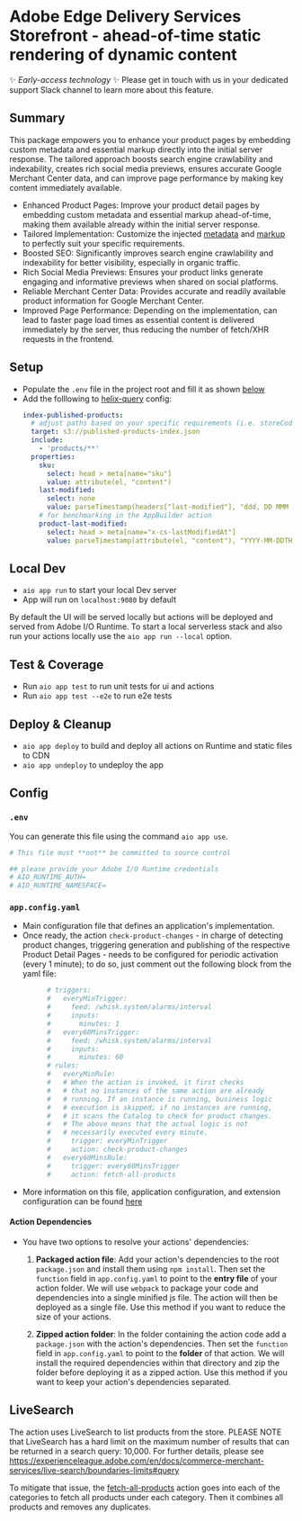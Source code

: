 # Adobe Edge Delivery Services Storefront - ahead-of-time static rendering of dynamic content

:sparkles: _Early-access technology_ :sparkles: Please get in touch with us in your dedicated support Slack channel to learn more about this feature.

## Summary

This package empowers you to enhance your product pages by embedding custom metadata and essential markup directly into the initial server response.
The tailored approach boosts search engine crawlability and indexability, creates rich social media previews, ensures accurate Google Merchant Center data, and can improve page performance by making key content immediately available.

- Enhanced Product Pages: Improve your product detail pages by embedding custom metadata and essential markup ahead-of-time, making them available already within the initial server response.
- Tailored Implementation: Customize the injected [metadata](/actions/pdp-renderer/ldJson.js) and [markup](/actions/pdp-renderer/templates) to perfectly suit your specific requirements.
- Boosted SEO: Significantly improves search engine crawlability and indexability for better visibility, especially in organic traffic.
- Rich Social Media Previews: Ensures your product links generate engaging and informative previews when shared on social platforms.
- Reliable Merchant Center Data: Provides accurate and readily available product information for Google Merchant Center.
- Improved Page Performance: Depending on the implementation, can lead to faster page load times as essential content is delivered immediately by the server, thus reducing the number of fetch/XHR requests in the frontend.

## Setup

- Populate the `.env` file in the project root and fill it as shown [below](#env)
- Add the folllowing to [helix-query](https://www.aem.live/docs/admin.html#schema/IndexConfig) config:
  ```yaml
  index-published-products:
    # adjust paths based on your specific requirements (i.e. storeCode, routes, ...)
    target: s3://published-products-index.json
    include:
      - 'products/**'
    properties:
      sku:
        select: head > meta[name="sku"]
        value: attribute(el, "content")
      last-modified:
        select: none
        value: parseTimestamp(headers["last-modified"], "ddd, DD MMM YYYY hh:mm:ss GMT")
      # for benchmarking in the AppBuilder action
      product-last-modified:
        select: head > meta[name="x-cs-lastModifiedAt"]
        value: parseTimestamp(attribute(el, "content"), "YYYY-MM-DDTHH:mm:ss.SSSZ")
  ```

## Local Dev

- `aio app run` to start your local Dev server
- App will run on `localhost:9080` by default

By default the UI will be served locally but actions will be deployed and served from Adobe I/O Runtime. To start a
local serverless stack and also run your actions locally use the `aio app run --local` option.

## Test & Coverage

- Run `aio app test` to run unit tests for ui and actions
- Run `aio app test --e2e` to run e2e tests

## Deploy & Cleanup

- `aio app deploy` to build and deploy all actions on Runtime and static files to CDN
- `aio app undeploy` to undeploy the app

## Config

### `.env`

You can generate this file using the command `aio app use`. 

```bash
# This file must **not** be committed to source control

## please provide your Adobe I/O Runtime credentials
# AIO_RUNTIME_AUTH=
# AIO_RUNTIME_NAMESPACE=
```

### `app.config.yaml`

- Main configuration file that defines an application's implementation. 
- Once ready, the action `check-product-changes` - in charge of detecting product changes, triggering generation and publishing of the respective Product Detail Pages - needs to be configured for periodic activation (every 1 minute); to do so, just comment out the following block from the yaml file:
  ```yaml
        # triggers:
        #   everyMinTrigger:
        #     feed: /whisk.system/alarms/interval
        #     inputs:
        #       minutes: 1
        #   every60MinsTrigger:
        #     feed: /whisk.system/alarms/interval
        #     inputs:
        #       minutes: 60
        # rules:
        #   everyMinRule:
        #   # When the action is invoked, it first checks
        #   # that no instances of the same action are already
        #   # running. If an instance is running, business logic
        #   # execution is skipped; if no instances are running,
        #   # it scans the Catalog to check for product changes.
        #   # The above means that the actual logic is not
        #   # necessarily executed every minute.
        #     trigger: everyMinTrigger
        #     action: check-product-changes
        #   every60MinsRule:
        #     trigger: every60MinsTrigger
        #     action: fetch-all-products
  ```
- More information on this file, application configuration, and extension configuration 
  can be found [here](https://developer.adobe.com/app-builder/docs/guides/appbuilder-configuration/#appconfigyaml)

#### Action Dependencies

- You have two options to resolve your actions' dependencies:

  1. **Packaged action file**: Add your action's dependencies to the root
   `package.json` and install them using `npm install`. Then set the `function`
   field in `app.config.yaml` to point to the **entry file** of your action
   folder. We will use `webpack` to package your code and dependencies into a
   single minified js file. The action will then be deployed as a single file.
   Use this method if you want to reduce the size of your actions.

  2. **Zipped action folder**: In the folder containing the action code add a
     `package.json` with the action's dependencies. Then set the `function`
     field in `app.config.yaml` to point to the **folder** of that action. We will
     install the required dependencies within that directory and zip the folder
     before deploying it as a zipped action. Use this method if you want to keep
     your action's dependencies separated.

## LiveSearch

The action uses LiveSearch to list products from the store.
PLEASE NOTE that LiveSearch has a hard limit on the maximum number of results that can be returned in a search query: 10,000.
For further details, please see https://experienceleague.adobe.com/en/docs/commerce-merchant-services/live-search/boundaries-limits#query

To mitigate that issue, the [fetch-all-products](/actions/fetch-all-products/index.js) action goes into each of the categories to fetch all products under each category. Then it combines all products and removes any duplicates.
